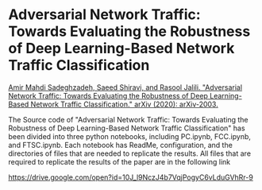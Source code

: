 # Adversarial Network Traffic: Towards Evaluating the Robustness of Deep Learning-Based Network Traffic Classification

<a href="https://arxiv.org/abs/2003.01261">Amir Mahdi Sadeghzadeh, Saeed Shiravi, and Rasool Jalili. "Adversarial Network Traffic: Towards Evaluating the Robustness of Deep Learning-Based Network Traffic Classification." arXiv (2020): arXiv-2003.</a>

The Source code of "Adversarial Network Traffic: Towards Evaluating the Robustness of Deep Learning-Based Network Traffic Classification" has been divided into three python notebooks, including PC.ipynb, FCC.ipynb, and FTSC.ipynb. Each notebook has ReadMe, configuration, and the directories of files that are needed to replicate the results. All files that are required to replicate the results of the paper are in the following link

<a href="https://drive.google.com/open?id=10J_l9NczJ4b7VqjPogyC6vLduGVhRr-9"> https://drive.google.com/open?id=10J_l9NczJ4b7VqjPogyC6vLduGVhRr-9 </a>

